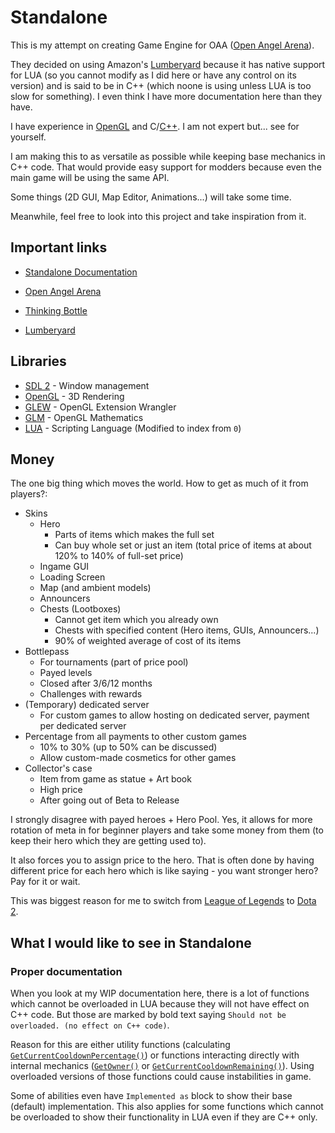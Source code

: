# Standalone

This is my attempt on creating Game Engine for OAA ([Open Angel Arena](https://github.com/OpenAngelArena/oaa/)).

They decided on using Amazon's [Lumberyard](https://aws.amazon.com/lumberyard/) because it has native support for LUA (so you cannot modify as I did here or have any control on its version) and is said to be in C++ (which noone is using unless LUA is too slow for something).
I even think I have more documentation here than they have.

I have experience in [OpenGL](https://www.opengl.org/) and C/[C++](http://www.cplusplus.com/). I am not expert but... see for yourself.

I am making this to as versatile as possible while keeping base mechanics in C++ code.
That would provide easy support for modders because even the main game will be using the same API.

Some things (2D GUI, Map Editor, Animations...) will take some time.

Meanwhile, feel free to look into this project and take inspiration from it.   


## Important links

- [Standalone Documentation](Documentation/README.md)


- [Open Angel Arena](https://github.com/OpenAngelArena/oaa/)
- [Thinking Bottle](https://thinkingbottle.com)
- [Lumberyard](https://aws.amazon.com/lumberyard/)


## Libraries

- [SDL 2](https://www.libsdl.org/) - Window management
- [OpenGL](https://www.opengl.org/) - 3D Rendering
- [GLEW](http://glew.sourceforge.net/) - OpenGL Extension Wrangler
- [GLM](https://glm.g-truc.net/) - OpenGL Mathematics
- [LUA](https://www.lua.org/) - Scripting Language (Modified to index from `0`)


## Money

The one big thing which moves the world.
How to get as much of it from players?:

- Skins
  - Hero
    - Parts of items which makes the full set
    - Can buy whole set or just an item (total price of items at about 120% to 140% of full-set price)
  - Ingame GUI
  - Loading Screen
  - Map (and ambient models)
  - Announcers
  - Chests (Lootboxes)
    - Cannot get item which you already own
    - Chests with specified content (Hero items, GUIs, Announcers...)
    - 90% of weighted average of cost of its items
- Bottlepass
  - For tournaments (part of price pool)
  - Payed levels
  - Closed after 3/6/12 months
  - Challenges with rewards
- (Temporary) dedicated server
  - For custom games to allow hosting on dedicated server, payment per dedicated server
- Percentage from all payments to other custom games
  - 10% to 30% (up to 50% can be discussed)
  - Allow custom-made cosmetics for other games
- Collector's case
  - Item from game as statue + Art book
  - High price
  - After going out of Beta to Release

I strongly disagree with payed heroes + Hero Pool.
Yes, it allows for more rotation of meta in for beginner players and take some money from them (to keep their hero which they are getting used to).

It also forces you to assign price to the hero. That is often done by having different price for each hero which is like saying - you want stronger hero? Pay for it or wait.

This was biggest reason for me to switch from [League of Legends](https://leagueoflegends.com/) to [Dota 2](http://www.dota2.com).

## What I would like to see in Standalone

### Proper documentation

When you look at my WIP documentation here, there is a lot of functions which cannot be overloaded in LUA because they will not have effect on C++ code.
But those are marked by bold text saying `Should not be overloaded. (no effect on C++ code)`.

Reason for this are either utility functions (calculating [`GetCurrentCooldownPercentage()`](Documentation/Lua_Api/Ability/README.md#Get_Current_Cooldown_Percentage)) or functions interacting directly with internal mechanics ([`GetOwner()`](Documentation/Lua_Api/Ability/README.md#Get_Owner) or [`GetCurrentCooldownRemaining()`](Documentation/Lua_Api/Ability/README.md#Get_Current_Cooldown_Remaining)).
Using overloaded versions of those functions could cause instabilities in game.

Some of abilities even have `Implemented as` block to show their base (default) implementation.
This also applies for some functions which cannot be overloaded to show their functionality in LUA even if they are C++ only. 